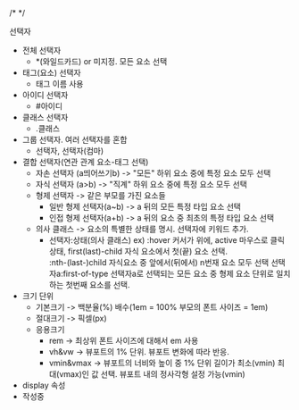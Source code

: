 /* */ 

선택자
- 전체 선택자
  + *(와일드카드) or 미지정. 모든 요소 선택
- 태그(요소) 선택자
  + 태그 이름 사용
- 아이디 선택자
  + #아이디
- 클래스 선택자
  + .클래스
- 그룹 선택자. 여러 선택자를 혼합
  + 선택자, 선택자(컴마)
- 결합 선택자(연관 관계 요소-태그 선택)
  + 자손 선택자 (a띄어쓰기b) -> "모든" 하위 요소 중에 특정 요소 모두 선택
  + 자식 선택자 (a>b) -> "직계" 하위 요소 중에 특정 요소 모두 선택
  + 형제 선택자 -> 같은 부모를 가진 요소들
     * 일반 형제 선택자(a~b) -> a 뒤의 모든 특정 타입 요소 선택
     * 인접 형제 선택자(a+b) -> a 뒤의 요소 중 최초의 특정 타입 요소 선택
  + 의사 클래스 -> 요소의 특별한 상태를 명시. 선택자에 키워드 추가.
     * 선택자:상태(의사 클래스) ex) :hover 커서가 위에, active 마우스로 클릭 상태, first(last)-child 자식 요소에서 첫(끝) 요소 선택.         
                                  :nth-(last-)child 자식요소 중 앞에서(뒤에서) n번재 요소 모두 선택
                                  선택자a:first-of-type 선택자a로 선택되는 모든 요소 중 형제 요소 단위로 일치하는 첫번째 요소를 선택.
- 크기 단위
    + 기본크기 -> 백분율(%) 배수(1em = 100% 부모의 폰트 사이즈 = 1em)
    + 절대크기 -> 픽셀(px)  
    + 응용크기
        * rem -> 최상위 폰트 사이즈에 대해서 em 사용
        * vh&vw -> 뷰포트의 1% 단위. 뷰포트 변화에 따라 반응.
        * vmin&vmax -> 뷰포트의 너비와 높이 중 1% 단위 길이가 최소(vmin) 최대(vmax)인 값 선택. 뷰포트 내의 정사각형 설정 가능(vmin)
- display 속성
- 작성중                 
